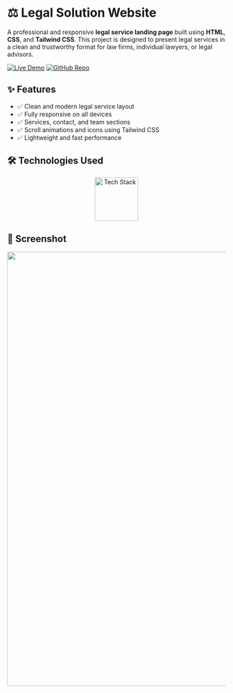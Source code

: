 # ⚖️ Legal Solution Website

A professional and responsive **legal service landing page** built using **HTML**, **CSS**, and **Tailwind CSS**. This project is designed to present legal services in a clean and trustworthy format for law firms, individual lawyers, or legal advisors.

[![Live Demo](https://img.shields.io/badge/🚀_Live_Demo-00C7B7?style=for-the-badge&logo=netlify&logoColor=white)](https://amdadislam01.github.io/legal-solution/)
[![GitHub Repo](https://img.shields.io/badge/💻_Source_Code-181717?style=for-the-badge&logo=github&logoColor=white)](https://github.com/amdadislam01/legal-solution)

## ✨ Features

- ✅ Clean and modern legal service layout
- ✅ Fully responsive on all devices
- ✅ Services, contact, and team sections
- ✅ Scroll animations and icons using Tailwind CSS
- ✅ Lightweight and fast performance


## 🛠️ Technologies Used

<p align="center">
  <img src="https://skillicons.dev/icons?i=html,tailwindcss" alt="Tech Stack" width="100"/>
</p>


## 📸 Screenshot

  <img src="https://i.postimg.cc/vBbtP9q0/screencapture-127-0-0-1-5500-index-html-2025-07-21-01-16-58.png" alt="" width="1000"/>
